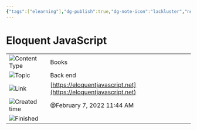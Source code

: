 ```yaml
---
{"tags":["elearning"],"dg-publish":true,"dg-note-icon":"lackluster","noteIcon":"lackluster","permalink":"/04-resources-material-para-zettel/elearning/eloquent-java-script/","dgPassFrontmatter":true,"created":"2025-10-16T09:48:32.912+01:00","updated":"2025-10-24T16:05:43.481+01:00"}
---
```


# Eloquent JavaScript

|   |   |
|---|---|
|![](list_gray%2034.svg)Content Type|Books|
|![](list_gray%2034.svg)Topic|Back end|
|![](link_gray%2021.svg)Link|[https://eloquentjavascript.net](https://eloquentjavascript.net)|
|![](clock_gray%2011.svg)Created time|@February 7, 2022 11:44 AM|
|![](checkmark-square_gray%2011.svg)Finished||